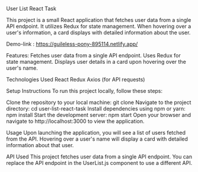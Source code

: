 User List React Task

This project is a small React application that fetches user data from a single API endpoint. It utilizes Redux for state management.
When hovering over a user's information, a card displays with detailed information about the user.

Demo-link : https://guileless-pony-895114.netlify.app/

Features:
Fetches user data from a single API endpoint.
Uses Redux for state management.
Displays user details in a card upon hovering over the user's name.

Technologies Used
React
Redux
Axios (for API requests)

Setup Instructions
To run this project locally, follow these steps:

Clone the repository to your local machine:
git clone <repository-url>
Navigate to the project directory:
cd user-list-react-task
Install dependencies using npm or yarn:
npm install
Start the development server:
npm start
Open your browser and navigate to http://localhost:3000 to view the application.

Usage
Upon launching the application, you will see a list of users fetched from the API. Hovering over a user's name will display a card with detailed information about that user.

API Used
This project fetches user data from a single API endpoint. You can replace the API endpoint in the UserList.js component to use a different API.
